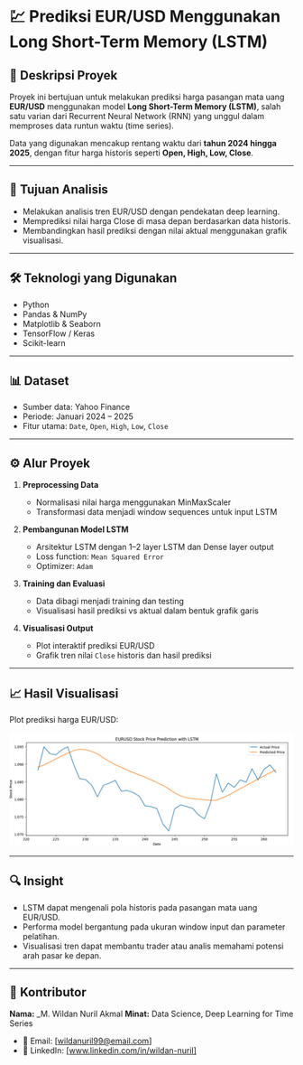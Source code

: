 # 💹 Prediksi EUR/USD Menggunakan Long Short-Term Memory (LSTM)

## 📌 Deskripsi Proyek

Proyek ini bertujuan untuk melakukan prediksi harga pasangan mata uang **EUR/USD** menggunakan model **Long Short-Term Memory (LSTM)**, salah satu varian dari Recurrent Neural Network (RNN) yang unggul dalam memproses data runtun waktu (time series).

Data yang digunakan mencakup rentang waktu dari **tahun 2024 hingga 2025**, dengan fitur harga historis seperti **Open, High, Low, Close**.

---

## 🧠 Tujuan Analisis

- Melakukan analisis tren EUR/USD dengan pendekatan deep learning.
- Memprediksi nilai harga Close di masa depan berdasarkan data historis.
- Membandingkan hasil prediksi dengan nilai aktual menggunakan grafik visualisasi.

---

## 🛠️ Teknologi yang Digunakan

- Python
- Pandas & NumPy
- Matplotlib & Seaborn
- TensorFlow / Keras
- Scikit-learn

---

## 📊 Dataset

- Sumber data: Yahoo Finance
- Periode: Januari 2024 – 2025
- Fitur utama: `Date`, `Open`, `High`, `Low`, `Close`

---

## ⚙️ Alur Proyek

1. **Preprocessing Data**
   - Normalisasi nilai harga menggunakan MinMaxScaler
   - Transformasi data menjadi window sequences untuk input LSTM

2. **Pembangunan Model LSTM**
   - Arsitektur LSTM dengan 1–2 layer LSTM dan Dense layer output
   - Loss function: `Mean Squared Error`
   - Optimizer: `Adam`

3. **Training dan Evaluasi**
   - Data dibagi menjadi training dan testing
   - Visualisasi hasil prediksi vs aktual dalam bentuk grafik garis

4. **Visualisasi Output**
   - Plot interaktif prediksi EUR/USD
   - Grafik tren nilai `Close` historis dan hasil prediksi

---

## 📈 Hasil Visualisasi

Plot prediksi harga EUR/USD:

<p align="center">
  <img src="result/Plot_stockPrice.png" width="600"/>
</p>

---

## 🔍 Insight

- LSTM dapat mengenali pola historis pada pasangan mata uang EUR/USD.
- Performa model bergantung pada ukuran window input dan parameter pelatihan.
- Visualisasi tren dapat membantu trader atau analis memahami potensi arah pasar ke depan.

---

## 👤 Kontributor

**Nama:** _M. Wildan Nuril Akmal 
**Minat:** Data Science, Deep Learning for Time Series  
- 📧 Email: [wildanuril99@email.com]  
- 💼 LinkedIn: [www.linkedin.com/in/wildan-nuril]





